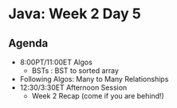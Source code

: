 # Java: Week 2 Day 5
## Agenda
- 8:00PT/11:00ET Algos
    - BSTs : BST to sorted array
- Following Algos: Many to Many Relationships
- 12:30/3:30ET Afternoon Session
    - Week 2 Recap (come if you are behind!)